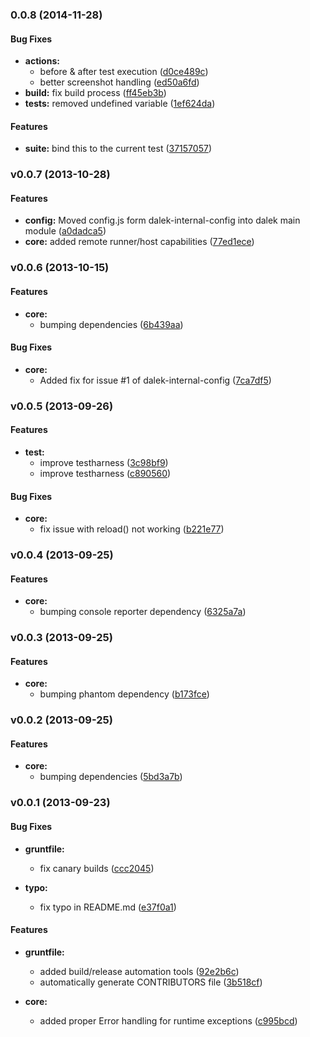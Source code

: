 <a name="0.0.8"></a>
### 0.0.8 (2014-11-28)


#### Bug Fixes

* **actions:**
  * before & after test execution ([d0ce489c](http://github.com/dalekjs/dalek/commit/d0ce489cb10f778df0ec9bc1576862827643a370))
  * better screenshot handling ([ed50a6fd](http://github.com/dalekjs/dalek/commit/ed50a6fdc8b90b01566a2847ca9087689d42d777))
* **build:** fix build process ([ff45eb3b](http://github.com/dalekjs/dalek/commit/ff45eb3bddd348aa65f3a17c8c440b13a3dd4292))
* **tests:** removed undefined variable ([1ef624da](http://github.com/dalekjs/dalek/commit/1ef624daf6de321996daba10557a50e3e5a7dece))


#### Features

* **suite:** bind this to the current test ([37157057](http://github.com/dalekjs/dalek/commit/3715705799925dde865c36274ef05d7c7129c0da))


<a name="v0.0.7"></a>
### v0.0.7 (2013-10-28)


#### Features

* **config:** Moved config.js form dalek-internal-config into dalek main module ([a0dadca5](http://github.com/dalekjs/dalek/commit/a0dadca50282dddd52758051cb95a77ef0309894))
* **core:** added remote runner/host capabilities ([77ed1ece](http://github.com/dalekjs/dalek/commit/77ed1ecea5f5b8b2556cbe7606291cb44abda37c))

<a name="v0.0.6"></a>
### v0.0.6 (2013-10-15)

#### Features

* **core:**
  * bumping dependencies ([6b439aa](https://github.com/dalekjs/dalek/commit/6b439aabbe5f1659e22a34a6c578ac5389000788))

#### Bug Fixes

* **core:**
  * Added fix for issue #1 of dalek-internal-config ([7ca7df5](https://github.com/dalekjs/dalek/commit/7ca7df54cc44ccc91ae2d8b797d915962c857042))

<a name="v0.0.5"></a>
### v0.0.5 (2013-09-26)

#### Features

* **test:**
  * improve testharness ([3c98bf9](https://github.com/dalekjs/dalek/commit/3c98bf919e4a9c2d23c1551b8e8690acf46290e0))
  * improve testharness ([c890560](https://github.com/dalekjs/dalek/commit/c89056024957c855fe7c856b7c1dfe2c399c85b5))

#### Bug Fixes

* **core:**
  * fix issue with reload() not working ([b221e77](https://github.com/dalekjs/dalek/commit/b221e77b6f5f27af74403330cce7f623164852a0))

<a name="v0.0.4"></a>
### v0.0.4 (2013-09-25)

#### Features

* **core:**
  * bumping console reporter dependency ([6325a7a](https://github.com/dalekjs/dalek/commit/6325a7a0f04c5fda7cac1c6e172453fdf59530d2))

<a name="v0.0.3"></a>
### v0.0.3 (2013-09-25)

#### Features

* **core:**
  * bumping phantom dependency ([b173fce](https://github.com/dalekjs/dalek/commit/b173fce963275102b42ce9ca322fb797981c373e))

<a name="v0.0.2"></a>
### v0.0.2 (2013-09-25)

#### Features

* **core:**
  * bumping dependencies ([5bd3a7b](https://github.com/dalekjs/dalek/commit/5bd3a7be590ed58e3972c6ae6aab0731567a44e5))

<a name="v0.0.1"></a>
### v0.0.1 (2013-09-23)

#### Bug Fixes

* **gruntfile:** 
  * fix canary builds ([ccc2045](https://github.com/dalekjs/dalek/commit/ccc20454e9d4dde64b6ecdc1b367ebdb9dd41f5e))

* **typo:**
  * fix typo in README.md ([e37f0a1](https://github.com/dalekjs/dalek/commit/e37f0a1c6620def7d966429bbfb3537866ac0753))

#### Features

* **gruntfile:**
  * added build/release automation tools ([92e2b6c](https://github.com/dalekjs/dalek/commit/92e2b6ca43b93db52d11ce259edd16067cedf69a))
  * automatically generate CONTRIBUTORS file ([3b518cf](https://github.com/dalekjs/dalek/commit/3b518cf3e5b22aaf7d8426aa0af9ae1a44c4c093))

* **core:**
  * added proper Error handling for runtime exceptions ([c995bcd](https://github.com/dalekjs/dalek/commit/c995bcd6e3f89764d26c25efe4e73f068ac45ad7))